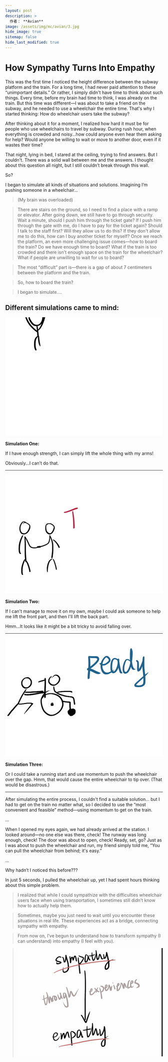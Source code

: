 ```yaml
---
layout: post
description: >
  作者： **Avian**
image: /assets/img/mc/avian/3.jpg
hide_image: true
sitemap: false
hide_last_modified: true
---
```


# How Sympathy Turns Into Empathy

This was the first time I noticed the height difference between the subway platform and the train. For a long time, I had never paid attention to these “unimportant details.” Or rather, I simply didn't have time to think about such things. Every time, before my brain had time to think, I was already on the train. But this time was different—I was about to take a friend on the subway, and he needed to use a wheelchair the entire time. That's why I started thinking: How do wheelchair users take the subway?

After thinking about it for a moment, I realized how hard it must be for people who use wheelchairs to travel by subway. During rush hour, when everything is crowded and noisy…how could anyone even hear them asking for help? Would anyone be willing to wait or move to another door, even if it wastes their time?

That night, lying in bed, I stared at the ceiling, trying to find answers. But I couldn't. There was a solid wall between me and the answers. I thought about this question all night, but I still couldn’t break through this wall.

So?

I began to simulate all kinds of situations and solutions. Imagining I’m pushing someone in a wheelchair…

> (My brain was overloaded)

> There are stairs on the ground, so I need to find a place with a ramp or elevator. After going down, we still have to go through security. Wait a minute, should I push him through the ticket gate? If I push him through the gate with me, do I have to pay for the ticket again? Should I talk to the staff first? Will they allow us to do this? If they don't allow me to do this, how can I buy another ticket for myself? Once we reach the platform, an even more challenging issue comes—how to board the train? Do we have enough time to board? What if the train is too crowded and there isn't enough space on the train for the wheelchair? What if people are unwilling to wait for us to board?

> The most “difficult” part is—there is a gap of about 7 centimeters between the platform and the train.

> So, how to board the train?

> I began to simulate....

## Different simulations came to mind:

![](../../assets/img/mc/avian/4.gif)

**Simulation One:**

If I have enough strength, I can simply lift the whole thing with my arms!

Obviously...I can’t do that.

---

![](../../assets/img/mc/avian/5.gif)

**Simulation Two:**

If I can't manage to move it on my own, maybe I could ask someone to help me lift the front part, and then I'll lift the back part.

Hmm...It looks like it might be a bit tricky to avoid falling over.

---

![](../../assets/img/mc/avian/6.gif)

**Simulation Three:**

Or I could take a running start and use momentum to push the wheelchair over the gap. Hmm, that would cause the entire wheelchair to tip over. (That would be disastrous.)

---

After simulating the entire process, I couldn't find a suitable solution... but I had to get on the train no matter what, so I decided to use the “most convenient and feasible” method—using momentum to get on the train.

...

When I opened my eyes again, we had already arrived at the station. I looked around—no one else was there, check! The runway was long enough, check! The door was about to open, check! Ready, set, go? Just as I was about to push the wheelchair and run, my friend simply told me, “You can pull the wheelchair from behind; it's easy.”

...

Why hadn’t I noticed this before???

In just 5 seconds, I pulled the wheelchair up, yet I had spent hours thinking about this simple problem.

> I realized that while I could sympathize with the difficulties wheelchair users face when using transportation, I sometimes still didn’t know how to actually help them.

> Sometimes, maybe you just need to wait until you encounter these situations in real life. These experiences act as a bridge, connecting sympathy with empathy.

> From now on, I’ve begun to understand how to transform sympathy (I can understand) into empathy (I feel with you).

> ![](../../assets/img/mc/avian/7.png)
